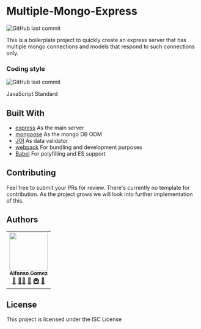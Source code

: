 # Multiple-Mongo-Express

![GitHub last commit](https://img.shields.io/github/last-commit/victorstein/multi-mongo-express.svg?style=flat-square)

This is a boilerplate project to quickly create an express server that has multiple mongo connections and models that respond to such connections only.

### Coding style

![GitHub last commit](https://img.shields.io/badge/STYLE-JAVASCRIPT%20STANDARD-yellow.svg?style=for-the-badge&logo=javascript)

JavaScript Standard

## Built With

* [express](https://expressjs.com/) As the main server
* [mongoose](https://mongoosejs.com/) As the mongo DB ODM
* [JOI](https://mongoosejs.com/) As data validator
* [webpack](https://webpack.js.org/) For bundling and development purposes
* [Babel](https://webpack.js.org/) For polyfilling and ES support

## Contributing

Feel free to submit your PRs for review. There's currently no template for contribution. As the project grows we will look into further implementation of this.

## Authors

<!-- prettier-ignore -->
<table><tr><td align="center"><a href="http://victorstein.github.io"><img src="https://avatars3.githubusercontent.com/u/11080740?v=3" width="100px;" /><br /><sub><b>Alfonso Gomez</b></sub></a><br /><a href="#question" title="Answering Questions">💬</a> <a href="#" title="Documentation">📖</a><a href="#tool" title="Tools">🔧</a> <a href="#review" title="Reviewed Pull Requests">👀</a> <a href="#infra" title="Infrastructure (Hosting, Build-Tools, etc)">🚇</a> <a href="#maintenance" title="Maintenance">🚧</a></td></table>

## License

This project is licensed under the ISC License 